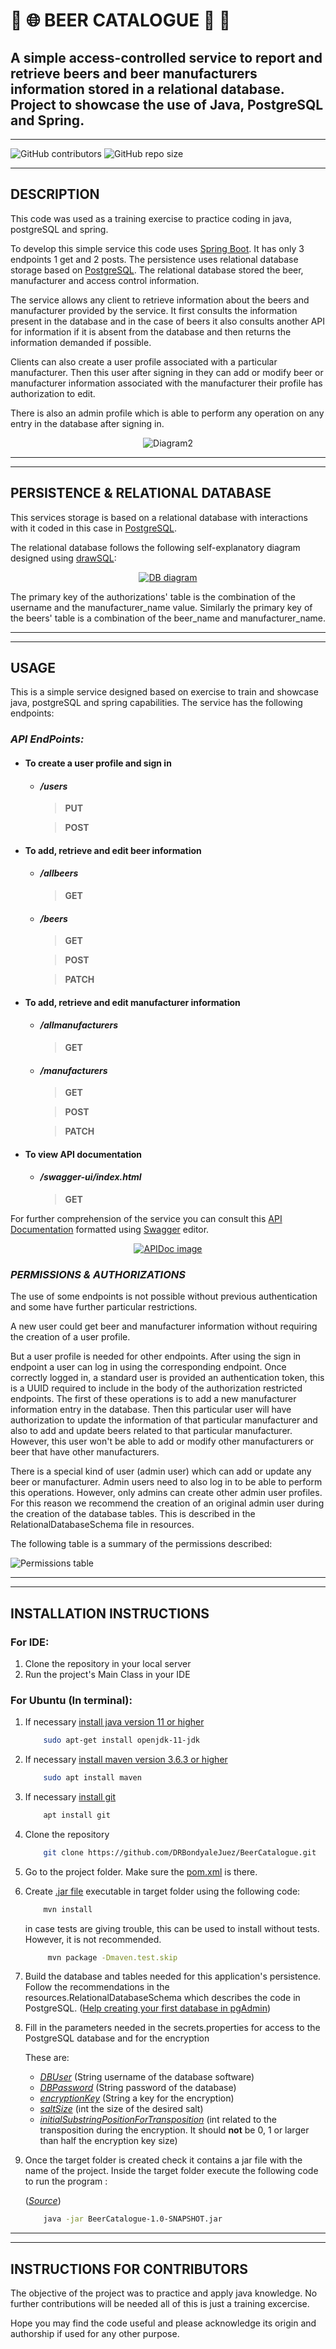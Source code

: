 
# 🍺 🌐 __BEER CATALOGUE__ 📝 🍻
## A simple access-controlled service to report and retrieve beers and beer manufacturers information stored in a relational database. Project to showcase the use of Java, PostgreSQL and Spring.
___

![GitHub contributors](https://img.shields.io/github/contributors/DRBondyaleJuez/BeerCatalogue)
![GitHub repo size](https://img.shields.io/github/repo-size/DRBondyaleJuez/BeerCatalogue)
___

## __DESCRIPTION__
This code was used as a training exercise to practice coding in java, postgreSQL and spring.

To develop this simple service this code uses [Spring Boot](https://spring.io/projects/spring-boot). It has only 3 endpoints 1 get and 2 posts.
The persistence uses relational database storage based on [PostgreSQL](https://www.postgresql.org/). The relational database stored the beer, manufacturer and access control information.

The service allows any client to retrieve information about the beers and manufacturer provided by the service.
It first consults the information present in the database and in the case of beers it also consults another API for information
if it is absent from the database and then returns the information demanded if possible.

Clients can also create a user profile associated with a particular manufacturer. Then this user after signing in they can 
add or modify beer or manufacturer information associated with the manufacturer their profile has authorization to edit.

There is also an admin profile which is able to perform any operation on any entry in the database after signing in.

<div style="text-align: center;">

![Diagram2](https://user-images.githubusercontent.com/98281752/231198775-8153727d-0eb1-428e-be7d-6a8a14f66486.png)

</div>

___
___



## __PERSISTENCE & RELATIONAL DATABASE__

This services storage is based on a relational database with interactions with it coded in this case in [PostgreSQL](https://www.postgresql.org/).

The relational database follows the following self-explanatory diagram designed using [drawSQL](https://drawsql.app/teams/danrbj/diagrams/beercatalogue):

<div style="text-align: center;">

[![DB diagram](https://user-images.githubusercontent.com/98281752/231198779-d036a630-a7a8-4300-953c-2d0ad488b8ba.png)](https://drawsql.app/teams/danrbj/diagrams/beercatalogue)

</div>

The primary key of the authorizations' table is the combination of the username and the manufacturer_name value.
Similarly the primary key of the beers' table is a combination of the beer_name and manufacturer_name.

___
___

## __USAGE__
This is a simple service designed based on exercise to train and showcase java, postgreSQL and spring capabilities. The service has the following endpoints:

### _API EndPoints:_
<!-- OL -->
- #### To create a user profile and sign in
    - #### _/users_
      > __PUT__

      > __POST__

- #### To add, retrieve and edit beer information
  - #### _/allbeers_
    >   __GET__ 

  - #### _/beers_

    > __GET__

    > __POST__

    > __PATCH__

- #### To add, retrieve and edit manufacturer information
    - #### _/allmanufacturers_
      >   __GET__

    - #### _/manufacturers_

      > __GET__

      > __POST__

      > __PATCH__

- #### To view API documentation
  - #### _/swagger-ui/index.html_
    > __GET__

For further comprehension of the service you can consult this [API Documentation](https://app.swaggerhub.com/apis-docs/DANFL4_1/BeerCatalogue/1.0.0) formatted using [Swagger](https://swagger.io/) editor.

<div style="text-align: center;">

[![APIDoc image](https://user-images.githubusercontent.com/98281752/230742526-623b2f4b-1dc9-4467-b736-b35949712097.png)](https://app.swaggerhub.com/apis-docs/DANFL4_1/BeerCatalogue/1.0.0)

</div>

### _PERMISSIONS & AUTHORIZATIONS_

The use of some endpoints is not possible without previous authentication and some have further particular restrictions.

A new user could get beer and manufacturer information without requiring the creation of a user profile.

But a user profile is needed for other endpoints. After using the sign in endpoint a user can log in using the corresponding endpoint.
Once correctly logged in, a standard user is provided an authentication token, this is a UUID required to include in the body of the authorization restricted endpoints. 
The first of these operations is to add a new manufacturer information entry in the database. Then this particular user will have authorization to update the information of that particular manufacturer and also to 
add and update beers related to that particular manufacturer. However, this user won't be able to add or modify other manufacturers or beer that have other manufacturers.

There is a special kind of user (admin user) which can add or update any beer or manufacturer. Admin users need to also log in to be able to perform this operations.
However, only admins can create other admin user profiles. For this reason we recommend the creation of an original admin user during the creation of the database tables.
This is described in the RelationalDatabaseSchema file in resources.

The following table is a summary of the permissions described:

![Permissions table](https://user-images.githubusercontent.com/98281752/232091614-8ee22145-7744-4dfd-b53f-28770ac34f6f.png)

___
___

## __INSTALLATION INSTRUCTIONS__
### __For IDE:__
<!-- OL -->
1. Clone the repository in your local server
2. Run the project's Main Class in your IDE

### __For Ubuntu (In terminal):__
<!-- OL -->
1. If necessary [install java version 11 or higher](https://stackoverflow.com/questions/52504825/how-to-install-jdk-11-under-ubuntu)

    ```bash
        sudo apt-get install openjdk-11-jdk
    ```


2. If necessary [install maven version 3.6.3 or higher](https://phoenixnap.com/kb/install-maven-on-ubuntu)

   ```bash 
       sudo apt install maven
   ``` 

3. If necessary [install git](https://www.digitalocean.com/community/tutorials/how-to-install-git-on-ubuntu-20-04)

   ```bash 
       apt install git
   ```

4. Clone the repository

   ```bash 
       git clone https://github.com/DRBondyaleJuez/BeerCatalogue.git
   ```

5. Go to the project folder. Make sure the [pom.xml](https://maven.apache.org/guides/introduction/introduction-to-the-pom.html) is there.

6. Create [.jar file](https://en.wikipedia.org/wiki/JAR_(file_format)) executable in target folder using the following code:

    ```bash
        mvn install 
    ```
   in case tests are giving trouble, this can be used to install without tests. However, it is not recommended.
   ```bash
        mvn package -Dmaven.test.skip
    ```

7. Build the database and tables needed for this application's persistence. Follow the recommendations in the resources.RelationalDatabaseSchema which describes the code in PostgreSQL.
   ([Help creating your first database in pgAdmin](https://www.tutorialsteacher.com/postgresql/create-database))


8. Fill in the parameters needed in the secrets.properties for access to the PostgreSQL database and for the encryption
    
    These are:
    <!-- OL -->
    - <ins>*DBUser*</ins>  (String username of the database software)
    - <ins>*DBPassword*</ins>  (String password of the database)
    - <ins>*encryptionKey*</ins>  (String a key for the encryption)
    - <ins>*saltSize*</ins>  (int the size of the desired salt)
    - <ins>*initialSubstringPositionForTransposition*</ins>  (int related to the transposition during the encryption. It should __not__ be 0, 1 or larger than half the encryption key size)


9. Once the target folder is created check it contains a jar file with the name of the project. Inside the target folder execute the following code to run the program :

   ([*Source*](https://askubuntu.com/questions/101746/how-can-i-execute-a-jar-file-from-the-terminal))

   ```bash 
       java -jar BeerCatalogue-1.0-SNAPSHOT.jar
   ```

___
___
## __INSTRUCTIONS FOR CONTRIBUTORS__
The objective of the project was to practice and apply java knowledge. No further contributions will be needed all of this is just a training excercise.

Hope you may find the code useful and please acknowledge its origin and authorship if used for any other purpose.

















